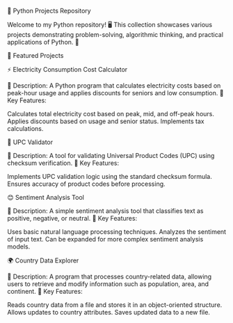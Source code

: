 🐍 Python Projects Repository

Welcome to my Python repository! 🖥️ This collection showcases various projects demonstrating problem-solving, algorithmic thinking, and practical applications of Python. 🚀

📌 Featured Projects

⚡ Electricity Consumption Cost Calculator

🔹 Description: A Python program that calculates electricity costs based on peak-hour usage and applies discounts for seniors and low consumption.
🔹 Key Features:

Calculates total electricity cost based on peak, mid, and off-peak hours.
Applies discounts based on usage and senior status.
Implements tax calculations.


🔢 UPC Validator

🔹 Description: A tool for validating Universal Product Codes (UPC) using checksum verification.
🔹 Key Features:

Implements UPC validation logic using the standard checksum formula.
Ensures accuracy of product codes before processing.


😊 Sentiment Analysis Tool

🔹 Description: A simple sentiment analysis tool that classifies text as positive, negative, or neutral.
🔹 Key Features:

Uses basic natural language processing techniques.
Analyzes the sentiment of input text.
Can be expanded for more complex sentiment analysis models.


🌍 Country Data Explorer

🔹 Description: A program that processes country-related data, allowing users to retrieve and modify information such as population, area, and continent.
🔹 Key Features:

Reads country data from a file and stores it in an object-oriented structure.
Allows updates to country attributes.
Saves updated data to a new file.
